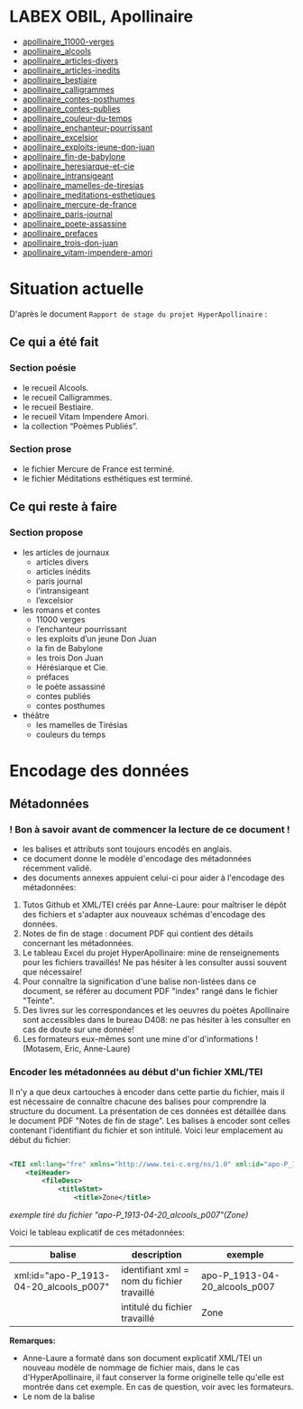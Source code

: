 # LABEX OBIL, Apollinaire

* [apollinaire_11000-verges](xml/apollinaire_11000-verges.xml)
* [apollinaire_alcools](xml/apollinaire_alcools.xml)
* [apollinaire_articles-divers](xml/apollinaire_articles-divers.xml)
* [apollinaire_articles-inedits](xml/apollinaire_articles-inedits.xml)
* [apollinaire_bestiaire](xml/apollinaire_bestiaire.xml)
* [apollinaire_calligrammes](xml/apollinaire_calligrammes.xml)
* [apollinaire_contes-posthumes](xml/apollinaire_contes-posthumes.xml)
* [apollinaire_contes-publies](xml/apollinaire_contes-publies.xml)
* [apollinaire_couleur-du-temps](xml/apollinaire_couleur-du-temps.xml)
* [apollinaire_enchanteur-pourrissant](xml/apollinaire_enchanteur-pourrissant.xml)
* [apollinaire_excelsior](xml/apollinaire_excelsior.xml)
* [apollinaire_exploits-jeune-don-juan](xml/apollinaire_exploits-jeune-don-juan.xml)
* [apollinaire_fin-de-babylone](xml/apollinaire_fin-de-babylone.xml)
* [apollinaire_heresiarque-et-cie](xml/apollinaire_heresiarque-et-cie.xml)
* [apollinaire_intransigeant](xml/apollinaire_intransigeant.xml)
* [apollinaire_mamelles-de-tiresias](xml/apollinaire_mamelles-de-tiresias.xml)
* [apollinaire_meditations-esthetiques](xml/apollinaire_meditations-esthetiques.xml)
* [apollinaire_mercure-de-france](xml/apollinaire_mercure-de-france.xml)
* [apollinaire_paris-journal](xml/apollinaire_paris-journal.xml)
* [apollinaire_poete-assassine](xml/apollinaire_poete-assassine.xml)
* [apollinaire_prefaces](xml/apollinaire_prefaces.xml)
* [apollinaire_trois-don-juan](xml/apollinaire_trois-don-juan.xml)
* [apollinaire_vitam-impendere-amori](xml/apollinaire_vitam-impendere-amori.xml)


# Situation actuelle

D'après le document `Rapport de stage du projet HyperApollinaire` :
## Ce qui a été fait
###  Section poésie
- le recueil Alcools.
- le recueil Calligrammes.
- le recueil Bestiaire.
- le recueil Vitam Impendere Amori.
- la collection “Poèmes Publiés”.

### Section prose
- le fichier Mercure de France est terminé.
- le fichier Méditations esthétiques est terminé.

## Ce qui reste à faire

### Section propose
- les articles de journaux
    - articles divers
    - articles inédits
    - paris journal
    - l’intransigeant
    - l’excelsior
- les romans et contes
    - 11000 verges
    - l’enchanteur pourrissant
    - les exploits d’un jeune Don Juan
    - la fin de Babylone
    - les trois Don Juan
    - Hérésiarque et Cie.
    - préfaces
    - le poète assassiné
    - contes publiés
    - contes posthumes
- théâtre
    - les mamelles de Tirésias
    - couleurs du temps


# Encodage des données



## Métadonnées 



###  ! Bon à savoir avant de commencer la lecture de ce document !
* les balises et attributs sont toujours encodés en anglais. 
* ce document donne le modèle d'encodage des métadonnées récemment validé. 
* des documents annexes appuient celui-ci pour aider à l'encodage des métadonnées: 
1. Tutos Github et XML/TEI créés par Anne-Laure: pour maîtriser le dépôt des fichiers et s'adapter aux nouveaux schémas d'encodage des données.  
2. Notes de fin de stage : document PDF qui contient des détails concernant les métadonnées.
3. Le tableau Excel du projet HyperApollinaire: mine de renseignements pour les fichiers travaillés! Ne pas hésiter à les consulter aussi souvent que nécessaire! 
4. Pour connaître la signification d'une balise non-listées dans ce document, se référer au document PDF "index" rangé dans le fichier "Teinte". 
5. Des livres sur les correspondances et les oeuvres du poètes Apollinaire sont accessibles dans le bureau D408: ne pas hésiter à les consulter en cas de doute sur une donnée! 
6. Les formateurs eux-mêmes sont une mine d'or d'informations ! (Motasem, Eric, Anne-Laure)


### Encoder les métadonnées au début d'un fichier XML/TEI 

Il n'y a que deux cartouches à encoder dans cette partie du fichier, mais il est nécessaire de connaître chacune des balises pour comprendre la structure du document. 
La présentation de ces données est détaillée dans le document PDF "Notes de fin de stage".
Les balises à encoder sont celles contenant l'identifiant du fichier et son intitulé. 
Voici leur emplacement au début du fichier: 

```xml

<TEI xml:lang="fre" xmlns="http://www.tei-c.org/ns/1.0" xml:id="apo-P_1913-04-20_alcools_p007">
    <teiHeader>
        <fileDesc>
            <titleStmt>
                <title>Zone</title>

``` 

*exemple tiré du fichier "apo-P_1913-04-20_alcools_p007"(Zone)*

Voici le tableau explicatif de ces métadonnées: 

| balise                                 | description                                 | exemple                        |
| ---------------------------------------| --------------------------------------------|  ------------------------------|
| xml:id="apo-P_1913-04-20_alcools_p007" |  identifiant xml = nom du fichier travaillé |  apo-P_1913-04-20_alcools_p007 |
| <title>Zone</title>                    |   intitulé du fichier travaillé             |  Zone                          |

__Remarques:__ 
* Anne-Laure a formaté dans son document explicatif XML/TEI un nouveau modèle de nommage de fichier mais, dans le cas d'HyperApollinaire, il faut conserver la forme originelle telle qu'elle est montrée dans cet exemple. En cas de question, voir avec les formateurs. 
* Le nom de la balise <title> correspond également à celui des balises <topTitle> et <head>, présentés plus loin dans ce document. Dans le cas où l'intitulé de topTitle est différent voir avec les formateurs (en cas de plusieurs éditions dispersées et renommées, par exemple).



### La date de création du texte encodé 

Elle est enregistrée au format suivant dans chaque fichier XML: 

```xml

<creation><date notAfter="1913"/></creation>

``` 

En fonciton du fichier trois types d'encodage sont possibles:
* attribut "notAfter" par défaut (année de publication). 
* notAfter: utiliser l'attribut "when" quand on est sûr de la date.
* attributs "notBefore" et "notAfter" pour un empan de dates (en cas de doute sur la date précise, on donne une période).



### Tableau des métadonnées à remplir dans la balise <textClass>

 Elles décrivent les données bibliographies du texte encodés (lieu et date de publication, éditeur, auteur, etc.)
 Voici à quoi ressemble l'encodage des métadonnées dans cette balise: 

```xml

 <textClass>
                <keywords>
                    <term type="id"/>
                    <term type="support">Méditations esthétiques. Les peintres cubistes</term>
                    <term type="pubPlace">Paris</term>
                    <term type="publisher">Figuière</term>
                    <term type="pubDate">01/03/1913</term>
                    <term type="medium">livre</term>
                    <term type="recipient"/>
                    <term type="dedication"/>
                    <term type="topTitle">Picasso</term>
                    <term type="seriesTitle"/>
                    <term type="seriesNumber"/>
                    <term type="heading">Peintres nouveaux</term>
                    <term type="headingNumber">1</term>
                    <term type="signed">Guillaume Apollinaire</term>
                    <term type="figure"/>
                    <term type="figureAuthor"/>
                    <term type="msDesc"/>
                </keywords>
            </textClass>

```
*exemple tiré du fichier "meditations-esthetiques_peintresnouveaux_1"(Picasso)*

Voici le tableau explicatif de ces métadonnées:

| Balise                                 | Description                                                                     | Exemple                                                                                                                 | 
| ---------------------------------------|---------------------------------------------------------------------------------|-------------------------------------------------------------------------------------------------------------------------|
| <term type="support"></term>           | nom du medium dans lequel apparaît le texte                                     | Alcools (recueil, 1913)                                                                                                 | 
| <term type="pubPlace"></term>          | lieu de publication                                                             | Paris                                                                                                                   |
| <term type="publisher"></term>         | éditeur                                                                         | Mercure de France                                                                                                       |
| <term type="pubDate"></term>           | date de publication                                                             | format jj/mm/aaaa                                                                                                       |
| <term type="medium">livre</term>       | type de support dans lequel paraît le texte                                     | voir liste des media dans document PDF "Projet HyperApollinaire"                                                        | 
| <term type="recipient"/>               | destinataire d'un poème épistolaire ou d'origine épistolaire                    | poème dédié à André Rouvère dans "Calligrammes"                                                                         | 
| <term type="dedication" key=""></term> | si le texte est dédicacé, inscrire le nom de la personne + son idref dans "key" | <term type="dedication" key="Dalize, René (1879-1917)"> René Dalize</term>                                              |
| <term type="topTitle"></term>          | titre du texte                                                                  | <term type="topTitle">Zone</term>                                                                                       |
| <term type="seriesTitle"/></term>      | nom de série d'un recueil de poème                                              | la série "Ondes" dans le recueil "Calligrammes"                                                                         | 
| <term type="seriesNumber"/></term>     | numéroter le poème de la série                                                  | "Fumées" est le poème n°3 dans la série "Etandards" du recueil "Calligrammes                                            |
| <term type="heading"></term>           | rubrique d'une revue / nom de chapitre d'un ouvrage                             | "Peintres nouveaux" est une section de l'ouvrage "Méditations esthétiques"                                              | 
| <term type="headingNumber"/>           | numéroter l'article de la rubrique/ le texte du chapitre                        | "Futurisme italien" est l'article numéro 4 paru dans la rubrique "La Vie anecdotique" dans la revue "Mercure de France" |
| <term type="signed"></term>            | le signataire du texte (livre, poème, série de poèmes, etc.)                    | Guillaume Apollinaire (nb: si pas de signature, on ne note rien)                                                        |
| <term type="figure"/>                  | mentionne un dessin / une lithographie qui accompagne le texte                  | calligramme (si le poème encodé est un calligramme)                                                                     |
| <term type="figureAuthor"/>            | auteur du dessin / de la lithographie                                           | René Dalize                                                                                                             | 
|  <term type="msDesc"/>                 | description du manuscrit (si le medium en est un)                               | demander à Eric ou à Motasem                                                                                            |

__Remarques:__ 
* pour plus d'informations détaillées sur les métadonnées, consulter le document "Projet HyperApollinaire" 
* voir notamment le cas topTitle! 



### l'encodage du texte 

Il suffit de copier/coller le texte du fichier depuis le fichier d'origine (voir document PDF "Notes de fin de stage).
MAIS: il faut penser à encoder le type du texte ainsi que son titre dans les balises correspondantes! 
Ces balises apparaissent dans la balise <body> dans laquelle est également encodé le texte: 

```xml

<text>
        <body>
            <div type="poem">
                <head>Le Pont Mirabeau<!--<note resp="editor" n="34" place="bottom"> Pré-originale <hi rend="i"
              >Les Soirées de Paris</hi>, n°1, février 1912, avec <hi rend="i">Per te praesentit
              aruspex</hi> Dans la pré-originale, le poème compte quatre tercets de décasyllabes
            suivis, chacun, du refrain. Apollinaire rompt le vers et le schéma rimique, le deuxième
            décasyllabe de chaque tercet étant scindé en un tétrasyllabe et un hexasyllabe, Le
            refrain se trouve dans une ébauche de la partie III, strophe 1, de <hi rend="i">A la
              Santé</hi> (septembre 1911) (voir <hi rend="i">Marie, note</hi> 0, p. 000). Dans 
              <hi rend="i">Souvenir d’Auteuil</hi>, Apollinaire évoque rapidement le pont Mirabeau
            construit en 1895 : « Mais descendons vers la Seine. C’est un fleuve adorable. On ne se
            lasse point de le regarder. Je l’ai chantée bien souvent en ses aspects diurnes et
            nocturnes. Après le pont Mirabeau la promenade n’attire que les poètes, les gens du
            quartier et les ouvriers endimanchés. » (<hi rend="i">Le flâneur des deux rives</hi>,
            Paris, Gallimard, L’Imaginaire, (1928), 1975, p. 22). Le lien qui unit 
            <hi rend="i>Zone</hi> et <hi rend="i">Le Pont Mirabeau</hi> est donc spatial</note>--></head>
                <lg>
                    <l>Sous <placeName>le pont Mirabeau</placeName> coule <placeName>la Seine</placeName></l>
                    <l><space> </space> Et nos amours</l>
                    <l> Faut-il qu’il m’en souvienne</l>
                    <l>La joie venait <term type="time" subtype="frequence">toujours</term> après la peine</l>
                </lg>
                <lg>
                    <l><space> </space> Vienne <term type="time">la nuit</term> sonne <term type="time"
                        subtype="hour">l’heure</term></l>
                    <l><space> </space> <term type="time">Les jours</term> s’en vont je demeure <!--<note
              resp="editor" n="35" xml:id="note35" place="bottom"> Voir François Villon, <hi
                rend="i">Testament</hi> : “Allé s’en est, et je demeure” (XXIII, v. 177) Sur ce
              refrain, voir <hi rend="i">Marie</hi>, note 0, p. 000.</note>--></l>
                </lg>
                <lg>
                    <l>Les mains dans les mains restons face à face</l>
                    <l><space> </space> <term type="time" subtype="simultaneous">Tandis que</term> sous</l>
                    <l> Le pont de nos bras passe</l>
                    <l>Des éternels regards l’onde si lasse</l>
                </lg>
                <lg>
                    <l><space> </space> Vienne <term type="time">la nuit</term> sonne <term type="time"
                        subtype="hour">l’heure</term></l>
                    <l><space> </space> <term type="time">Les jours</term> s’en vont je demeure</l>
                </lg>
                <lg>
                    <l>L’amour s’en va comme cette eau courante</l>
                    <l><space> </space> L’amour s’en va</l>
                    <l> Comme la vie est lente</l>
                    <l>Et comme <persName>l’Espérance</persName> est violente</l>
                </lg>
                <lg>
                    <l><space> </space> Vienne <term type="time">la nuit</term> sonne <term type="time"
                        subtype="hour">l’heure</term></l>
                    <l><space> </space> <term type="time">Les jours</term> s’en vont je demeure</l>
                </lg>
                <lg>
                    <l>Passent <term type="time">les jours</term> et passent <term type="time">les
                        semaines</term>
                        <!--<note resp="editor" n="36" place="bottom"> Voir Retté, <hi rend="i">L’Archipel en
                fleurs, Chanson d’hiver</hi> : Passent les jours, passent les mois, / Les chevaliers
              sont morts à la croisade.(1895) (p. 36)</note>--></l>
                    <l><space> </space> Ni <term type="time">temps passé</term></l>
                    <l> Ni les amours reviennent</l>
                    <l>Sous <placeName>le pont Mirabeau</placeName> coule <placeName>la Seine</placeName></l>
                </lg>
                <lg>
                    <l><space> </space> Vienne <term type="time">la nuit</term> sonne <term type="time"
                        subtype="hour">l’heure</term></l>
                    <l><space> </space> <term type="time">Les jours</term> s’en vont je demeure</l>
                </lg>
            </div>      
        </body>
    </text>

```xml

*exemple tiré du fichier "apo-P_1913-04-20_alcools_p018"(Le Pont Mirabeau)* 

Voici le tableau explicatif de ces métadonnées:

| balise              | description              | exemple                                    | 
| --------------------|------------------------- | -------------------------------------------| 
| <div type="article">| décrit le type de texte  | article, poem, chapter, section, act, scene|             
| <head>              | intitulé du texte encodé | *Le Pont Mirabeau*                         |

__Remarques:__ 
* l'intitulé de la balise <head> correspond à celui des balises <title> et <topTitle>. Sauf où, dans le cas  mentionné plus haut, l'intitulé de <topTitle> est différent de <title>: dans ce cas demander Eric / Motasem, ou se référer au tableau du fichier Github. 
* les balises <note resp="editor"></note> sont toujours en commentaire pour l'instant! On les place entre les balises vertes <!-- --!> Elles sont donc enregistrées dans le fichier mais n'apparaissent pas dans la visualisation de celui-ci. 
* dans le cas d'un poème comme cet exemple, les balises <lg> sont très importantes pour la structure du texte! Elles permettent de diviser le poème en strophe. Si besoin, se référer toujours au lien ref qui renvoie à la publication d'origine (présenté au début de ce document). 
* ne pas hésiter à se référer aux documents "Note de fin de stages" ainsi qu'aux tutos d'Anne-Laure pour plus d'infos !
